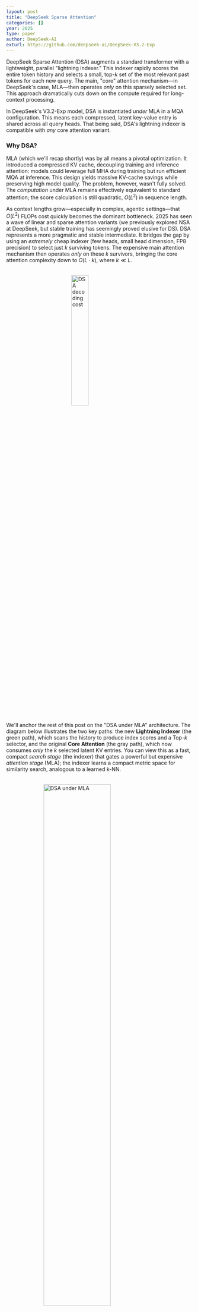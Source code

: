 ```yaml
---
layout: post
title: "DeepSeek Sparse Attention"
categories: []
year: 2025
type: paper
author: DeepSeek-AI
exturl: https://github.com/deepseek-ai/DeepSeek-V3.2-Exp
---
```

DeepSeek Sparse Attention (DSA) augments a standard transformer with a lightweight, parallel "lightning indexer." This indexer rapidly scores the entire token history and selects a small, top-$k$ set of the most relevant past tokens for each new query. The main, "core" attention mechanism—in DeepSeek's case, MLA—then operates *only* on this sparsely selected set. This approach dramatically cuts down on the compute required for long-context processing.

In DeepSeek's V3.2-Exp model, DSA is instantiated *under* MLA in a MQA configuration. This means each compressed, latent key-value entry is shared across all query heads. That being said, DSA's lightning indexer is compatible with *any* core attention variant.  

### Why DSA?

MLA (which we'll recap shortly) was by all means a pivotal optimization. It introduced a compressed KV cache, decoupling training and inference attention: models could leverage full MHA during training but run efficient MQA at inference. This design yields massive KV-cache savings while preserving high model quality. The problem, however, wasn't fully solved. The *computation* under MLA remains effectively equivalent to standard attention; the score calculation is still quadratic, $O(L^2)$ in sequence length.

As context lengths grow—especially in complex, agentic settings—that $O(L^2)$ FLOPs cost quickly becomes the dominant bottleneck. 2025 has seen a wave of linear and sparse attention variants (we previously explored NSA at DeepSeek, but stable training has seemingly proved elusive for DS). DSA represents a more pragmatic and stable intermediate. It bridges the gap by using an *extremely* cheap indexer (few heads, small head dimension, FP8 precision) to select just $k$ surviving tokens. The expensive main attention mechanism then operates *only* on these $k$ survivors, bringing the core attention complexity down to $O(L \cdot k)$, where $k \ll L$.

<img src="/images/dsacost.png" alt="DSA decoding cost" style="width: 30%; height: auto; display: block; margin: 2rem auto;" />

We'll anchor the rest of this post on the "DSA under MLA" architecture. The diagram below illustrates the two key paths: the new **Lightning Indexer** (the green path), which scans the history to produce index scores and a Top-$k$ selector, and the original **Core Attention** (the gray path), which now consumes *only* the $k$ selected latent KV entries. You can view this as a fast, compact *search stage* (the indexer) that gates a powerful but expensive *attention stage* (MLA); the indexer learns a compact metric space for similarity search, analogous to a learned k-NN. 

<img src="/images/dsa.png" alt="DSA under MLA" style="width: 60%; height: auto; display: block; margin: 2rem auto;" />

To make sense of the integration, we first need to understand the baseline. We'll recap just enough of MLA to make the DSA modifications obvious, then walk through the indexer's design, connecting the math to the modeling code.

## MLA

Let's first establish the MLA baseline. We enter the attention block with hidden states $x \in \mathbb{R}^{B \times S \times d_{\text{model}}}$. MLA's core idea is to factorize queries and keys into two complementary channels: a **latent channel** (which carries the content, or "what") and a **RoPE channel** (which carries the position, or "where"). Values live entirely within the latent channel.

### The KV Path

First, we produce the key-value pre-activations via the "A" projection, $W^{KV}_{A}$. This tensor is immediately split into two parts: the **latent KV** ($c^{KV}$) and the **RoPE key** ($k^R$).

$$
\tilde{k}^{A} = x W^{KV}_{A} \in \mathbb{R}^{B \times S \times (d_C + d_{\mathrm{RoPE}})}
$$

$$
\tilde{k}^{A} \Rightarrow
c^{KV} \in \mathbb{R}^{B \times S \times d_C}
\oplus
k^{R} \in \mathbb{R}^{B \times S \times d_{\mathrm{RoPE}}}
$$

Here, $d_C=\texttt{kv\_lora\_rank}$ is the dimension of the compressed latent KV, and $d_{\mathrm{RoPE}}=\texttt{qk\_rope\_head\_dim}$ is the head dimension of the decoupled RoPE key. The latent path is normalized, while the RoPE path gets its positional information.

$$
c^{KV} \leftarrow \mathrm{RMSNorm}(c^{KV})
\qquad
k^{R} \leftarrow \mathrm{RoPE}(k^{R})
$$

```python
# x: (B, S, d_model)
kvA = wkv_a(x)               # (B, S, d_C + d_RoPE)
cKV, kR = torch.split(kvA, [d_C, d_RoPE], dim=-1)  # (B,S,d_C), (B,S,d_RoPE)

# Apply norm and RoPE
cKV = kv_norm(cKV)
kR = apply_rotary_emb(kR, freqs_cis)   # (B,S,d_RoPE)
```

These two tensors are our *entire* key-value cache. For each token, we store just the compact content latent $c^{KV}$ and the decoupled positional key $k^{R}$.

```python
kv_cache[:, start_pos:end_pos, :] = cKV  # (B, S, d_C)
pe_cache[:, start_pos:end_pos, :] = kR   # (B, S, d_RoPE)
```

### The Query Path

On the query side, we do something similar. We first apply a low-rank "A" projection ($W^{Q}_{A}$) and normalize to get a compressed latent query, $c^Q$. (This $c^Q$ will be reused later by the lightning indexer, a key efficiency).

$$
c^Q = \mathrm{RMSNorm}(x W^{Q}_{A}) \in \mathbb{R}^{B \times S \times d_Q}
$$

```python
# x: (B, S, d_model)
cQ  = q_norm(wq_a(x))        # (B, S, d_Q)
```

Here, $d_Q=\texttt{q\_lora\_rank}$ is the compressed query rank. To form the final per-head queries, we apply a second "B" projection ($W^{Q}_{B}$) from this latent $c^Q$, which expands it into $H$ heads. We *then* split each head into its **no-RoPE** ($q^A$) and **RoPE** ($q^R$) subspaces.

$$
\begin{aligned}
q &= c^Q W^{Q}_{B} \
&\Rightarrow
\big(q^{A} \in \mathbb{R}^{B \times S \times H \times d_{\text{NoPE}}},
\ q^{R} \in \mathbb{R}^{B \times S \times H \times d_{\text{RoPE}}}\big),
\end{aligned}
$$

$$
q^{R} \leftarrow \mathrm{RoPE}(q^{R})
$$

```python
# project to heads, then split
q_full = wq_b(cQ).view(B, S, H, d_NoPE + d_RoPE)
qA, qR = torch.split(q_full, [d_NoPE, d_RoPE], dim=-1)  # (B,S,H,d_NoPE), (B,S,H,d_RoPE)

# Apply RoPE only to the qR slice
qR = apply_rotary_emb(qR, freqs_cis)
```

Here, $d_{\text{NoPE}}=\texttt{qk\_nope\_head\_dim}$ and $d_{\text{RoPE}}=\texttt{qk\_rope\_head\_dim}$ sum to the full query-key head dimension $\texttt{qk\_head\_dim}$.

### MLA "Trick"

Now we have our queries $\langle q^{A}, q^{R} \rangle$ and our cached keys $\langle c^{KV}, k^{R} \rangle$. A critical component of MLA is that we *never* materialize the full per-head keys for the entire history. Instead, we use an algebraic trick to score directly against the compact caches.

Consider the no-RoPE score contribution. If we *did* materialize the key for head $h$ at time $t$, we would take the latent $c^{KV}_t \in \mathbb{R}^{d_C}$ and apply the key-block of the "B" up-projection, let's call it $W_K \in \mathbb{R}^{d_{\text{NoPE}} \times d_C}$.

$$
k^{\text{NoPE}}_{t} = W_K c^{KV}_t \in \mathbb{R}^{d_{\text{NoPE}}}.
$$

The score would be the dot product with the query $q^A$:

$$
\langle q^{A}, k^{\text{NoPE}}_{t} \rangle
= q^{A\top} (W_K c^{KV}_t)
= (W_K^\top q^{A})^\top c^{KV}_t.
$$

This identity is the trick! Instead of projecting all $t$ past keys up ($W_K c^{KV}_t$), we project the *single* query $q^A$ down ($W_K^\top q^{A}$) and compute the dot product in the compact latent space $d_C$. We transform the query once so it can score directly against the $c^{KV}$ cache.

In code, this query transformation $\tilde{q} = W_K^\top q^{A}$ (named `q_lat`) looks a bit odd, but it's just a reshape and an `einsum`:

```python
# wkv_b_weight is (H * (d_NoPE + d_V), d_C)
# We view it as (H, d_NoPE + d_V, d_C)
wkv_b = wkv_b_weight.view(H, d_NoPE + d_V, d_C)

# qA: (B, 1, H, d_NoPE)
# Take the first d_NoPE rows (the key block) for each head
q_lat = torch.einsum("bshd,hdc->bshc", qA, wkv_b[:, :d_NoPE])  # (B, 1, H, d_C)
```

The final scores are the sum of two dot products, both operating on the raw caches:

1. **Latent Score:** The transformed query `q_lat` dotted with the $c^{KV}$ cache.
2. **RoPE Score:** The RoPE query $q^R$ dotted with the $k^R$ cache.

```python
# q_lat: (B, 1, H, d_C),  kv_cache: (B, t, d_C)
# qR:    (B, 1, H, d_RoPE), pe_cache: (B, t, d_RoPE)
scores = (
    torch.einsum("bshc,btc->bsht", q_lat, kv_cache[:, :t_end]) +  # latent: \tilde{q}^T c^{KV}_t
    torch.einsum("bshr,btr->bsht", qR,    pe_cache[:, :t_end])    # RoPE:  q^R · k^R_t
) * softmax_scale
```

Following the softmax, we aggregate the **values in latent space** using the same $c^{KV}$ cache. This keeps the heaviest computation (the weighted sum) in the compact $d_C$ dimension:

```python
attn  = scores.softmax(dim=-1)                                   # (B, 1, H, t)
x_lat = torch.einsum("bsht,btc->bshc", attn, kv_cache[:, :t_end])  # (B, 1, H, d_C)
```

Finally, we expand this latent representation $x_{\text{lat}}$ to the full value head dimension $d_V$ using the *value* block of the $W^{KV}_B$ projection (the last $d_V$ rows) and project back to model space.

```python
# Use the value rows (last d_V) per head to up-project
x_head = torch.einsum("bshc,hdc->bshd", x_lat, wkv_b[:, -d_V:])  # (B, 1, H, d_V)
x_out  = wo(x_head.flatten(2))                                   # (B, 1, d_model)
```

This latent trick is identical to standard attention but avoids ever constructing full per-head keys, saving memory and compute during the decode loop.

## DeepSeek Sparse Attention (DSA)

MLA gave us compact per-token caches ($c^{KV}$ and $k^R$) and a decode path that avoids materializing full keys. What it *didn't* change is how many past tokens we touch: all $t$ of them, making the scoring $O(t)$.

The **Lightning Indexer** adds a fast, low-dimensional *search* stage *before* this scoring. It scans the entire history in a tiny, FP8-quantized space and proposes a top-$k$ candidate set. The expensive MLA scoring logic we just reviewed is then *only* run on those $k$ tokens.

### Building the Indexer Space

The indexer builds its own compact space with $H_I = \texttt{index\_n\_heads}$ (e.g., 64) small heads of width $d_I = \texttt{index\_head\_dim}$ (e.g., 128). This space is separate from the main attention.

**Indexer Query:**
The indexer query path starts from the same compressed query activation $c^Q \in \mathbb{R}^{B \times S \times d_Q}$ that MLA used. This is a key efficiency. We project it to the indexer's head space, split into NoPE and RoPE slices, and apply RoPE.

$$
q^{\text{idx}} = c^Q W^{Q,\text{idx}}_{B} \in \mathbb{R}^{B \times S \times H_I \times \big(d_{I,\text{NoPE}} + d_{I,\text{RoPE}}\big)}
$$

$$
q^{\text{mix}} =
\mathrm{concat}\big(q^{\text{idx}}_{\text{NoPE}},\ \mathrm{RoPE}(q^{\text{idx}}_{\text{RoPE}})\big)
\in \mathbb{R}^{B \times S \times H_I \times d_I}
$$

```python
q_idx = wq_b_index(cQ).view(B, S, H_I, dI_NoPE + dI_RoPE)   # (B,S,H_I,·)
qI_nope, qI_rope = torch.split(q_idx, [dI_NoPE, dI_RoPE], dim=-1)
qI_rope = apply_rotary_emb(qI_rope, freqs_cis)
q_mix = torch.cat([qI_nope, qI_rope], dim=-1)                # (B,S,H_I,d_I)
```

**Indexer Key:**
The same process is repeated for the keys, starting from the model hidden state $x$. However, the indexer key path is MQA-style (it's not split into heads), producing a single key vector per token.

$$
k^{\text{mix}} \in \mathbb{R}^{B \times S \times d_I}
$$

**Hadamard Rotation:**
To decorrelate features and improve the numerical properties for low-precision math, both the queries and keys are rotated using a Walsh-Hadamard transform. Think of this as conditioning the vectors for a robust FP8 search.

$$
q_{\text{rot}} = \mathrm{Hadamard}\big(q^{\text{mix}}\big), \qquad
k_{\text{rot}} = \mathrm{Hadamard}\big(k^{\text{mix}}\big)
$$

### Scoring and Selection

The indexer runs entirely in FP8. Both the query and key activations are quantized, and the keys are cached in FP8 along with their per-block quantization scales.

$$
(q_{\mathrm{fp8}}, s_q) = \mathrm{quant8}(q^{\text{rot}}), \qquad
(k_{\mathrm{fp8}}, s_k) = \mathrm{quant8}(k^{\text{rot}})
$$

```python
q_fp8, q_scale = act_quant(q_rot)         # (B,S,H_I,d_I), (B,S,H_I,1 or blocks)
k_fp8, k_scale = act_quant(k_rot)         # (B,S,d_I),     (B,S,blocks)

# Update the FP8 indexer cache
k_cache[:, start:end]       = k_fp8
k_scale_cache[:, start:end] = k_scale
```

At decode time ($S=1$), a specialized fused kernel performs the search. This kernel runs an FP8 GEMM between the query $q_{\mathrm{fp8}}$ and the entire key cache $k_{\mathrm{fp8}, \le t}$. This is still an $O(t)$ operation, but the constants are tiny ($H_I$ and $d_I$ are small, and the math is FP8).

The kernel computes a nonnegative similarity (using a ReLU) for each head, then performs a weighted sum across the $H_I$ heads to produce a single scalar "index score" for each past token:

$$
\text{logits}_{h,t} = q_{\mathrm{fp8},h} \cdot k_{\mathrm{fp8},t}
$$

$$
\text{logits}^{+}_{h,t} = \max\big(0,\ \text{logits}_{h,t}\big)
$$

$$
\text{score}_{t} = \sum_{h=1}^{H_I} w_h, \text{logits}^{+}_{h,t}
$$

$$
\text{index\_score}_{t} = \text{score}_{t} \cdot s_k(t)
$$

Where $q_{\mathrm{fp8},h}$ is the FP8 query for indexer head $h$, $k_{\mathrm{fp8},t}$ is the FP8 key for token $t$, $\max(0,\cdot)$ is a ReLU that discards negative correlations, $w_h$ is a *learned scalar gate* (derived from the current $x$) that weights the importance of each indexer head and $s_k(t)$ is the per-block dequantization scale for key $t$, which restores the magnitude after the FP8 dot product.

```python
# These weights are derived from x to combine heads cheaply inside the kernel
q_weights = head_weight_proj(x).view(B, S, H_I) * inv_sqrt(H_I)

# The fused fp8_index kernel does all the steps above:
# (B,S,H_I,d_I) @ (B,t,d_I) -> (B,S,t)
# It applies the ReLU, head weighting (q_weights), and k_scales internally.
index_score = fp8_index(
    q_fp8,                     # (B,S,H_I,d_I)
    q_weights,                 # (B,S,H_I)
    k_cache[:, :t_end],        # (B,t,d_I)    FP8
    k_scale_cache[:, :t_end],  # (B,t,blocks) per-block scales
)  # → (B,S,t)
```

Finally, we top-$k$ these scores to find the indices of the $k$ (e.g., 2048) most relevant tokens.

The complete DSA loop is as follows:

1. Build compact FP8 search vectors (Q and K) for the indexer.
2. Run a fast, fused FP8 search to score all $t$ past tokens.
3. Select the top-$k$ token indices.
4. Pass only these $k$ indices to the main MLA attention layer, which performs its expensive $O(k)$ scoring and aggregation.

By filtering the history, DSA lets MLA operate on a tiny fraction of the full context, achieving massive computational savings while maintaining high performance.
</blog>

